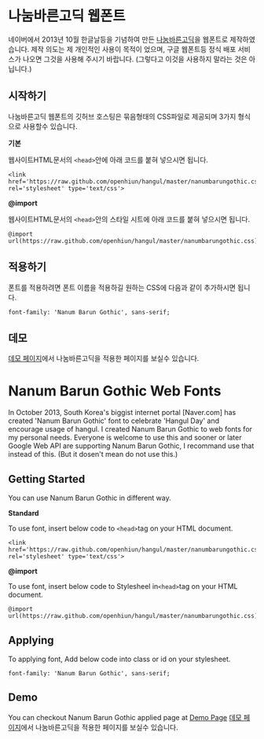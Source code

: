 # 나눔바른고딕 웹폰트

네이버에서 2013년 10월 한글날등을 기념하여 만든 [나눔바른고딕][navermain]을 웹폰트로 제작하였습니다.
제작 의도는 제 개인적인 사용이 목적이 었으며, 구글 웹폰트등 정식 배포 서비스가 나오면 그것을 사용해 주시기 바랍니다. 
(그렇다고 이것을 사용하지 말라는 것은 아닙니다.)

## 시작하기

나눔바른고딕 웹폰트의 깃허브 호스팅은 묶음형태의 CSS파일로 제공되며 3가지 형식으로 사용할수 있습니다.

**기본**

웹사이트HTML문서의 ``<head>``안에 아래 코드를 붙혀 넣으시면 됩니다.
```
<link href='https://raw.github.com/openhiun/hangul/master/nanumbarungothic.css' rel='stylesheet' type='text/css'>
```

**@import**

웹사이트HTML문서의 ``<head>``안의 스타일 시트에 아래 코드를 붙혀 넣으시면 됩니다.
```
@import url(https://raw.github.com/openhiun/hangul/master/nanumbarungothic.css);
```

## 적용하기

폰트를 적용하려면 폰트 이름을  적용하길 원하는 CSS에 다음과 같이 추가하시면 됩니다.
```
font-family: 'Nanum Barun Gothic', sans-serif;
```

## 데모

[데모 페이지][demo]에서 나눔바른고딕을 적용한 페이지를 보실수 있습니다.


# Nanum Barun Gothic Web Fonts

In October 2013, South Korea's biggist internet portal [Naver.com] has created 'Nanum Barun Gothic' font to 
celebrate 'Hangul Day' and encourage usage of hangul. I created Nanum Barun Gothic to web fonts for my personal needs. 
Everyone is welcome to use this and sooner or later Google Web API are supporting Nanum Barun Gothic, I recommand use that instead of this.
(But it dosen't mean do not use this.)

## Getting Started

You can use Nanum Barun Gothic in different way.

**Standard**

To use font, insert below code to ``<head>``tag on your HTML document.
```
<link href='https://raw.github.com/openhiun/hangul/master/nanumbarungothic.css' rel='stylesheet' type='text/css'>
```

**@import**

To use font, insert below code to Stylesheel in``<head>``tag on your HTML document.
```
@import url(https://raw.github.com/openhiun/hangul/master/nanumbarungothic.css);
```

## Applying

To applying font, Add below code into class or id on your stylesheet.
```
font-family: 'Nanum Barun Gothic', sans-serif;
```

## Demo
You can checkout Nanum Barun Gothic applied page at [Demo Page][demo]
[데모 페이지][demo]에서 나눔바른고딕을 적용한 페이지를 보실수 있습니다.

[naver]: http://hangeul.naver.com/
[demo]: http://www.openhiun.com/hangul/
[navermain]: http://www.naver.com
